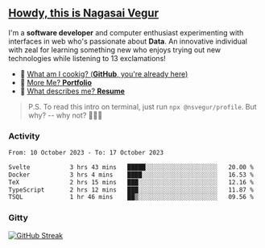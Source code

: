 
## [Howdy, this is Nagasai Vegur](https://nsvegur.me/)

I'm a **software developer** and computer enthusiast experimenting with interfaces in web who's passionate about **Data**. An innovative individual with zeal for learning something new who enjoys trying out new technologies while listening to 13 exclamations!

- 🍔 [What am I cookig? (**GitHub**, you're already here)](https://github.com/NSVEGUR)
- 👻 [More Me? **Portfolio**](https://nsvegur.me/)
- 🔭 [What describes me? **Resume**](https://nsvegur.me/resume)

> P.S. To read this intro on terminal, just run `npx @nsvegur/profile`. But why? -- why not? 🤷🏻‍♂️

### Activity

<!--START_SECTION:waka-->

```txt
From: 10 October 2023 - To: 17 October 2023

Svelte           3 hrs 43 mins   █████░░░░░░░░░░░░░░░░░░░░   20.00 %
Docker           3 hrs 4 mins    ████░░░░░░░░░░░░░░░░░░░░░   16.53 %
TeX              2 hrs 15 mins   ███░░░░░░░░░░░░░░░░░░░░░░   12.16 %
TypeScript       2 hrs 12 mins   ███░░░░░░░░░░░░░░░░░░░░░░   11.87 %
TSQL             1 hr 46 mins    ██▒░░░░░░░░░░░░░░░░░░░░░░   09.56 %
```

<!--END_SECTION:waka-->

### Gitty

[![GitHub Streak](http://github-profile-summary-cards.vercel.app/api/cards/profile-details?username=NSVEGUR&theme=github_dark)]('https://github.com/NSVEGUR')

